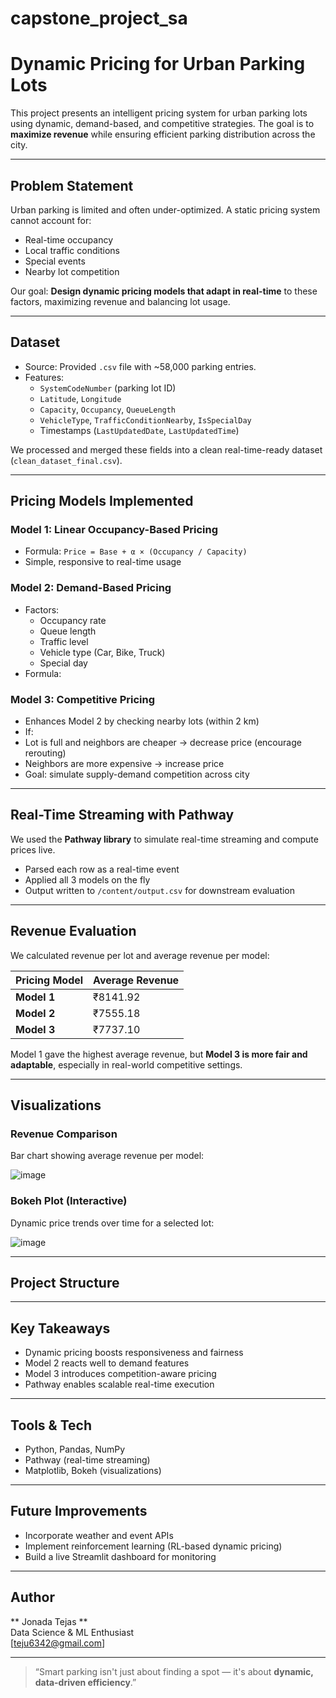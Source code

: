# capstone_project_sa
#  Dynamic Pricing for Urban Parking Lots

This project presents an intelligent pricing system for urban parking lots using dynamic, demand-based, and competitive strategies. The goal is to **maximize revenue** while ensuring efficient parking distribution across the city.

---

##  Problem Statement

Urban parking is limited and often under-optimized. A static pricing system cannot account for:

- Real-time occupancy
- Local traffic conditions
- Special events
- Nearby lot competition

Our goal: **Design dynamic pricing models that adapt in real-time** to these factors, maximizing revenue and balancing lot usage.

---

##  Dataset

- Source: Provided `.csv` file with ~58,000 parking entries.
- Features:
  - `SystemCodeNumber` (parking lot ID)
  - `Latitude`, `Longitude`
  - `Capacity`, `Occupancy`, `QueueLength`
  - `VehicleType`, `TrafficConditionNearby`, `IsSpecialDay`
  - Timestamps (`LastUpdatedDate`, `LastUpdatedTime`)

We processed and merged these fields into a clean real-time-ready dataset (`clean_dataset_final.csv`).

---

##  Pricing Models Implemented

###  Model 1: Linear Occupancy-Based Pricing
- Formula: `Price = Base + α × (Occupancy / Capacity)`
- Simple, responsive to real-time usage

###  Model 2: Demand-Based Pricing
- Factors:
  - Occupancy rate
  - Queue length
  - Traffic level
  - Vehicle type (Car, Bike, Truck)
  - Special day
- Formula: 

###  Model 3: Competitive Pricing
- Enhances Model 2 by checking nearby lots (within 2 km)
- If:
- Lot is full and neighbors are cheaper → decrease price (encourage rerouting)
- Neighbors are more expensive → increase price
- Goal: simulate supply-demand competition across city

---

##  Real-Time Streaming with Pathway

We used the **Pathway library** to simulate real-time streaming and compute prices live.

- Parsed each row as a real-time event
- Applied all 3 models on the fly
- Output written to `/content/output.csv` for downstream evaluation

---

##  Revenue Evaluation

We calculated revenue per lot and average revenue per model:

| Pricing Model | Average Revenue |
|---------------|-----------------|
| **Model 1**   | ₹8141.92         |
| **Model 2**   | ₹7555.18         |
| **Model 3**   | ₹7737.10         |

 Model 1 gave the highest average revenue, but **Model 3 is more fair and adaptable**, especially in real-world competitive settings.

---

##  Visualizations

###  Revenue Comparison

Bar chart showing average revenue per model:

![image](https://github.com/user-attachments/assets/cbcfc35a-b885-40ad-9fb9-cf579170c07b)


###  Bokeh Plot (Interactive)

Dynamic price trends over time for a selected lot:

![image](https://github.com/user-attachments/assets/86bd50cc-881a-40a2-9edc-a4839884aefc)


---

##  Project Structure

---

##  Key Takeaways

- Dynamic pricing boosts responsiveness and fairness
- Model 2 reacts well to demand features
- Model 3 introduces competition-aware pricing
- Pathway enables scalable real-time execution

---

##  Tools & Tech

-  Python, Pandas, NumPy
-  Pathway (real-time streaming)
-  Matplotlib, Bokeh (visualizations)

---

##  Future Improvements

- Incorporate weather and event APIs
- Implement reinforcement learning (RL-based dynamic pricing)
- Build a live Streamlit dashboard for monitoring

---

##  Author

** Jonada Tejas **  
Data Science & ML Enthusiast  
 [teju6342@gmail.com]

---

>  “Smart parking isn't just about finding a spot — it's about **dynamic, data-driven efficiency**.”

